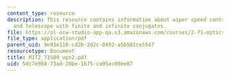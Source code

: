```yaml
---
content_type: resource
description: This resource contains information about wiper speed control design,
  and telescope with finite and infinite conjugates.
file: https://ol-ocw-studio-app-qa.s3.amazonaws.com/courses/2-71-optics-spring-2009/5dc7e96873ad20be1b75ca95ac00ee87_MIT2_71S09_ups2.pdf
file_type: application/pdf
parent_uid: 9e91e110-cd2b-2d2c-0492-a5b581ce5547
resourcetype: Document
title: MIT2_71S09_ups2.pdf
uid: 5dc7e968-73ad-20be-1b75-ca95ac00ee87
---
```

